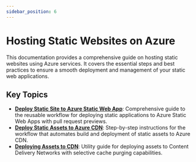 ```yaml
---
sidebar_position: 6
---
```


# Hosting Static Websites on Azure

This documentation provides a comprehensive guide on hosting static websites
using Azure services. It covers the essential steps and best practices to ensure
a smooth deployment and management of your static web applications.

## Key Topics

- **[Deploy Static Site to Azure Static Web App](./build-deploy-static-web-app.md)**:
  Comprehensive guide to the reusable workflow for deploying static applications
  to Azure Static Web Apps with pull request previews.
- **[Deploy Static Assets to Azure CDN](./build-deploy-cdn-static-site.md)**:
  Step-by-step instructions for the workflow that automates build and deployment
  of static assets to Azure CDN.
- **[Deploying Assets to CDN](./cdn-deploy.md)**: Utility guide for deploying
  assets to Content Delivery Networks with selective cache purging capabilities.
